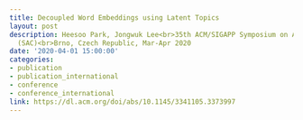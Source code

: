 ```yaml
---
title: Decoupled Word Embeddings using Latent Topics
layout: post
description: Heesoo Park, Jongwuk Lee<br>35th ACM/SIGAPP Symposium on Applied Computing
  (SAC)<br>Brno, Czech Republic, Mar-Apr 2020
date: '2020-04-01 15:00:00'
categories:
- publication
- publication_international
- conference
- conference_international
link: https://dl.acm.org/doi/abs/10.1145/3341105.3373997
---
```


